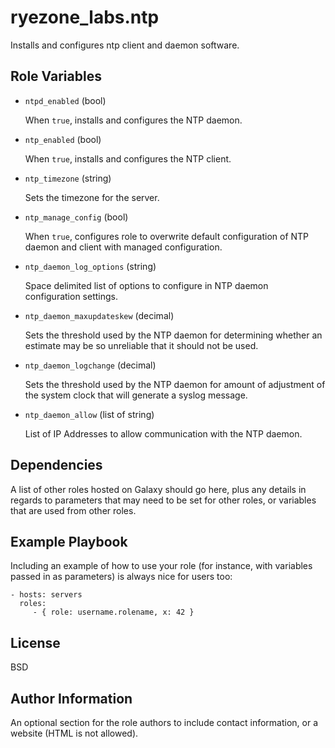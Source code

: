 ryezone_labs.ntp
=========

Installs and configures ntp client and daemon software.

Role Variables
--------------

- `ntpd_enabled` (bool)

  When `true`, installs and configures the NTP daemon.

- `ntp_enabled` (bool)

  When `true`, installs and configures the NTP client.

- `ntp_timezone` (string)

  Sets the timezone for the server.

- `ntp_manage_config` (bool)

  When `true`, configures role to overwrite default configuration of NTP daemon and client with managed configuration.

- `ntp_daemon_log_options` (string)

  Space delimited list of options to configure in NTP daemon configuration settings.

- `ntp_daemon_maxupdateskew` (decimal)

  Sets the threshold used by the NTP daemon for determining whether an estimate
  may be so unreliable that it should not be used.

- `ntp_daemon_logchange` (decimal)

  Sets the threshold used by the NTP daemon for amount of adjustment of the
  system clock that will generate a syslog message.

- `ntp_daemon_allow` (list of string)

  List of IP Addresses to allow communication with the NTP daemon.




Dependencies
------------

A list of other roles hosted on Galaxy should go here, plus any details in regards to parameters that may need to be set for other roles, or variables that are used from other roles.

Example Playbook
----------------

Including an example of how to use your role (for instance, with variables passed in as parameters) is always nice for users too:

    - hosts: servers
      roles:
         - { role: username.rolename, x: 42 }

License
-------

BSD

Author Information
------------------

An optional section for the role authors to include contact information, or a website (HTML is not allowed).
